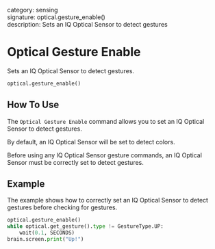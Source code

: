category: sensing  
signature: optical.gesture_enable()  
description: Sets an IQ Optical Sensor to detect gestures  


# Optical Gesture Enable

Sets an IQ Optical Sensor to detect gestures.

```python
optical.gesture_enable()
```

## How To Use

The `Optical Gesture Enable` command allows you to set an IQ Optical Sensor to detect gestures.
 
By default, an IQ Optical Sensor will be set to detect colors.

Before using any IQ Optical Sensor gesture commands, an IQ Optical Sensor must be correctly set to detect gestures.

## Example

The example shows how to correctly set an IQ Optical Sensor to detect gestures before checking for gestures.

```python
optical.gesture_enable()
while optical.get_gesture().type != GestureType.UP:
    wait(0.1, SECONDS)
brain.screen.print("Up!")
```

<advanced>
</advanced>